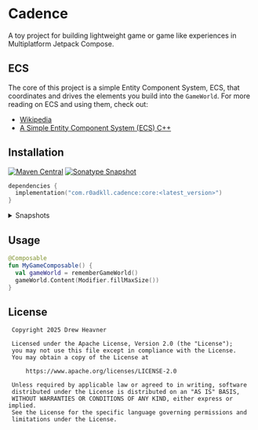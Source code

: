 # Cadence

A toy project for building lightweight game or game like experiences in Multiplatform Jetpack Compose.

## ECS

The core of this project is a simple Entity Component System, ECS, that coordinates and drives the elements you build into the `GameWorld`. For more reading on ECS and using them, check out:

- [Wikipedia](https://en.wikipedia.org/wiki/Entity_component_system)
- [A Simple Entity Component System (ECS) C++](https://austinmorlan.com/posts/entity_component_system/)

## Installation

[![Maven Central](https://img.shields.io/maven-central/v/com.r0adkll.cadence/core.svg)](https://search.maven.org/search?q=g:com.r0adkll.cadence)
[![Sonatype Snapshot](https://img.shields.io/nexus/s/https/oss.sonatype.org/com.r0adkll.cadence/core.svg)](https://oss.sonatype.org/content/repositories/snapshots/com/r0adkll/cadence/)

```kotlin
dependencies {
  implementation("com.r0adkll.cadence:core:<latest_version>")
}
```

<details>

<summary>Snapshots</summary>

**settings.gradle.kts**

```kotlin
dependencyResolutionManagement {
  repositories {
    //…
    maven {
      url = Uri("https://oss.sonatype.org/content/repositories/snapshots")
    }
  }
}
```

**build.gradle.kts**

```kotlin
dependencies {
  implementation("com.r0adkll.cadence:core:0.1.0-SNAPSHOT")
}
```

</details>



## Usage

```kotlin
@Composable
fun MyGameComposable() {
  val gameWorld = rememberGameWorld()
  gameWorld.Content(Modifier.fillMaxSize())
}
```

## License

```
 Copyright 2025 Drew Heavner

 Licensed under the Apache License, Version 2.0 (the "License");
 you may not use this file except in compliance with the License.
 You may obtain a copy of the License at

     https://www.apache.org/licenses/LICENSE-2.0

 Unless required by applicable law or agreed to in writing, software
 distributed under the License is distributed on an "AS IS" BASIS,
 WITHOUT WARRANTIES OR CONDITIONS OF ANY KIND, either express or implied.
 See the License for the specific language governing permissions and
 limitations under the License.

```

